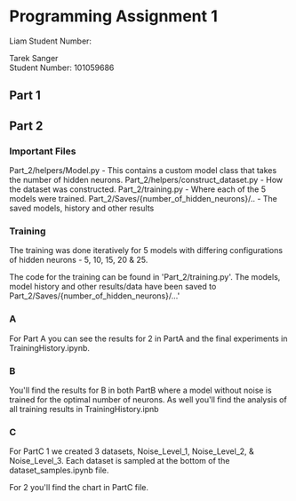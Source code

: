 # Programming Assignment 1

Liam 
Student Number: 

Tarek Sanger   
Student Number: 101059686   


## Part 1





## Part 2

### Important Files

Part_2/helpers/Model.py - This contains a custom model class that takes the number of hidden neurons.
Part_2/helpers/construct_dataset.py - How the dataset was constructed.
Part_2/training.py - Where each of the 5 models were trained.
Part_2/Saves/{number_of_hidden_neurons}/.. - The saved models, history and other results


### Training
The training was done iteratively for 5 models with differing configurations of hidden neurons - 5, 10, 15, 20 & 25. 

The code for the training can be found in 'Part_2/training.py'.
The models, model history and other results/data have been saved to Part_2/Saves/{number_of_hidden_neurons}/...'

### A

For Part A you can see the results for 2 in PartA and the final experiments in TrainingHistory.ipynb.

### B 

You'll find the results for B in both PartB where a model without noise is trained for the optimal number of neurons. As well you'll find the analysis of all training results in TrainingHistory.ipnb

### C

For PartC 1 we created 3 datasets, Noise_Level_1, Noise_Level_2, & Noise_Level_3. Each dataset is sampled at the bottom of the dataset_samples.ipynb file. 

For 2 you'll find the chart in PartC file.